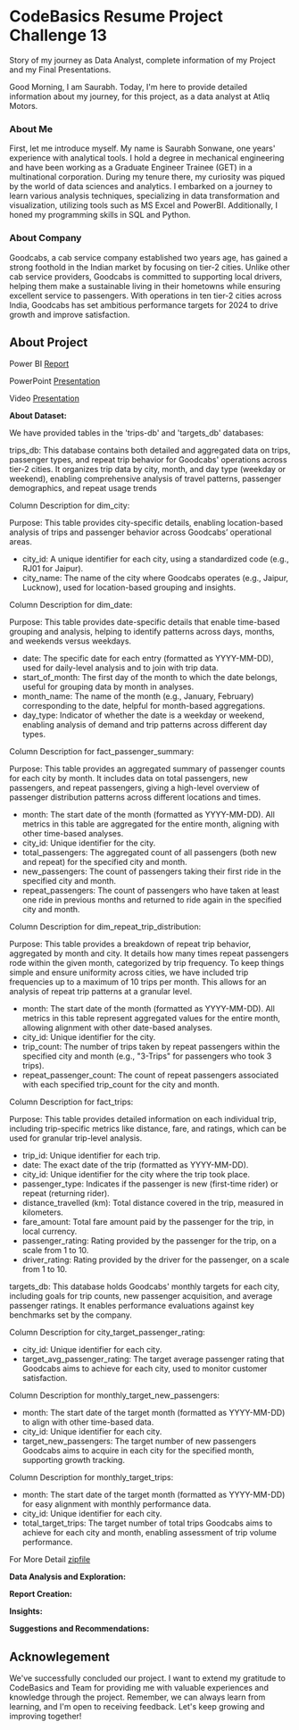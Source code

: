 # CodeBasics Resume Project Challenge 13
Story of my journey as Data Analyst, complete information of my Project and my Final Presentations.

Good Morning, I am Saurabh. Today, I'm here to provide detailed information about my journey, for this project, as a data analyst at Atliq Motors.
### About Me
First, let me introduce myself. My name is Saurabh Sonwane, one years' experience with analytical tools. I hold a degree in mechanical engineering and have been working as a Graduate Engineer Trainee (GET) in a multinational corporation. During my tenure there, my curiosity was piqued by the world of data sciences and analytics. I embarked on a journey to learn various analysis techniques, specializing in data transformation and visualization, utilizing tools such as MS Excel and PowerBI. Additionally, I honed my programming skills in SQL and Python.
### About Company
Goodcabs, a cab service company established two years age, has gained a strong foothold in the Indian market by focusing on tier-2 cities. Unlike other cab service providers, Goodcabs is committed to supporting local drivers, helping them make a sustainable living in their hometowns while ensuring excellent service to passengers. With operations in ten tier-2 cities across India, Goodcabs has set ambitious performance targets for 2024 to drive growth and improve satisfaction.

## About Project
Power BI [Report]()

PowerPoint [Presentation]()

Video [Presentation]()

**About Dataset:**

We have provided tables in the 'trips-db' and 'targets_db' databases:

trips_db: This database contains both detailed and aggregated data on trips, passenger types, and repeat trip behavior for Goodcabs' operations across tier-2 cities. It organizes trip data by city, month, and day type (weekday or weekend), enabling comprehensive analysis of travel patterns, passenger demographics, and repeat usage trends

Column Description for dim_city:

Purpose: This table provides city-specific details, enabling location-based analysis of trips and passenger behavior across Goodcabs’ operational areas.
- city_id: A unique identifier for each city, using a standardized code (e.g., RJ01 for Jaipur).
- city_name: The name of the city where Goodcabs operates (e.g., Jaipur, Lucknow), used for location-based grouping and insights.

Column Description for dim_date:

Purpose: This table provides date-specific details that enable time-based grouping and analysis, helping to identify patterns across days, months, and weekends versus weekdays.
- date: The specific date for each entry (formatted as YYYY-MM-DD), used for daily-level analysis and to join with trip data.
- start_of_month: The first day of the month to which the date belongs, useful for grouping data by month in analyses.
- month_name: The name of the month (e.g., January, February) corresponding to the date, helpful for month-based aggregations.
- day_type: Indicator of whether the date is a weekday or weekend, enabling analysis of demand and trip patterns across different day types.

Column Description for fact_passenger_summary:

Purpose: This table provides an aggregated summary of passenger counts for each city by month. It includes data on total passengers, new passengers, and repeat passengers, giving a high-level overview of passenger distribution patterns across different locations and times.
- month: The start date of the month (formatted as YYYY-MM-DD). All metrics in this table are aggregated for the entire month, aligning with other time-based analyses.
- city_id: Unique identifier for the city.
- total_passengers: The aggregated count of all passengers (both new and repeat) for the specified city and month.
- new_passengers: The count of passengers taking their first ride in the specified city and month.
- repeat_passengers: The count of passengers who have taken at least one ride in previous months and returned to ride again in the specified city and month.

Column Description for dim_repeat_trip_distribution:

Purpose: This table provides a breakdown of repeat trip behavior, aggregated by month and city. It details how many times repeat passengers rode within the given month, categorized by trip frequency. To keep things simple and ensure uniformity across cities, we have included trip frequencies up to a maximum of 10 trips per month. This allows for an analysis of repeat trip patterns at a granular level.
- month: The start date of the month (formatted as YYYY-MM-DD). All metrics in this table represent aggregated values for the entire month, allowing alignment with other date-based analyses.
- city_id: Unique identifier for the city.
- trip_count: The number of trips taken by repeat passengers within the specified city and month (e.g., "3-Trips" for passengers who took 3 trips).
- repeat_passenger_count: The count of repeat passengers associated with each specified trip_count for the city and month.

Column Description for fact_trips:

Purpose: This table provides detailed information on each individual trip, including trip-specific metrics like distance, fare, and ratings, which can be used for granular trip-level analysis.
- trip_id: Unique identifier for each trip.
- date: The exact date of the trip (formatted as YYYY-MM-DD).
- city_id: Unique identifier for the city where the trip took place.
- passenger_type: Indicates if the passenger is new (first-time rider) or repeat (returning rider).
- distance_travelled (km): Total distance covered in the trip, measured in kilometers.
- fare_amount: Total fare amount paid by the passenger for the trip, in local currency.
- passenger_rating: Rating provided by the passenger for the trip, on a scale from 1 to 10.
- driver_rating: Rating provided by the driver for the passenger, on a scale from 1 to 10.

targets_db: This database holds Goodcabs' monthly targets for each city, including goals for trip counts, new passenger acquisition, and average passenger ratings. It enables performance evaluations against key benchmarks set by the company.

Column Description for city_target_passenger_rating:
- city_id: Unique identifier for each city.
- target_avg_passenger_rating: The target average passenger rating that Goodcabs aims to achieve for each city, used to monitor customer satisfaction.

Column Description for monthly_target_new_passengers:
- month: The start date of the target month (formatted as YYYY-MM-DD) to align with other time-based data.
- city_id: Unique identifier for each city.
- target_new_passengers: The target number of new passengers Goodcabs aims to acquire in each city for the specified month, supporting growth tracking.

Column Description for monthly_target_trips:
- month: The start date of the target month (formatted as YYYY-MM-DD) for easy alignment with monthly performance data.
- city_id: Unique identifier for each city.
- total_target_trips: The target number of total trips Goodcabs aims to achieve for each city and month, enabling assessment of trip volume performance.

For More Detail [zipfile](https://github.com/SSonwane26/DataProjectChallenges/blob/main/CodeBasicsResumeProjectChallenge%2312/R13_input_files%2312.zip)

**Data Analysis and Exploration:**


**Report Creation:**


**Insights:**


**Suggestions and Recommendations:**


## Acknowlegement
We've successfully concluded our project. I want to extend my gratitude to CodeBasics and Team for providing me with valuable experiences and knowledge through the project. Remember, we can always learn from learning, and I'm open to receiving feedback. Let's keep growing and improving together!
